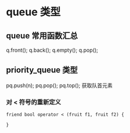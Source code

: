# queue 类型

## queue 常用函数汇总

q.front();
q.back();
q.empty();
q.pop();

## priority_queue 类型

pq.push(n);
pq.pop();
pq.top(); 获取队首元素

### 对 < 符号的重新定义
```
friend bool operator < (fruit f1, fruit f2) {

}
```